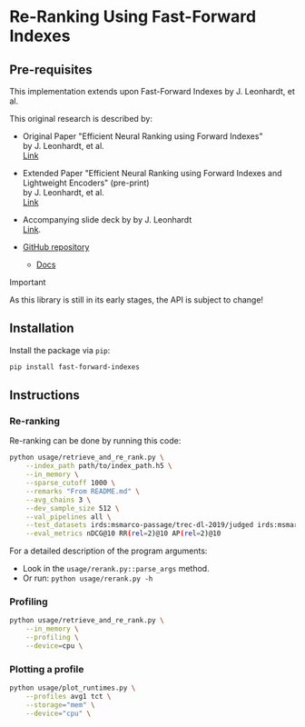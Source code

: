 # Re-Ranking Using Fast-Forward Indexes

## Pre-requisites
This implementation extends upon Fast-Forward Indexes by J. Leonhardt, et al.

This original research is described by:

- Original Paper "Efficient Neural Ranking using Forward Indexes"  
by J. Leonhardt, et al.  
[Link](https://dl.acm.org/doi/abs/10.1145/3485447.3511955)

- Extended Paper "Efficient Neural Ranking using Forward Indexes and Lightweight Encoders" (pre-print)  
by J. Leonhardt, et al.  
[Link](https://arxiv.org/abs/2311.01263)

- Accompanying slide deck by by J. Leonhardt  
[Link](https://mrjleo.github.io/slides/2023-phd/).

- [GitHub repository](https://github.com/mrjleo/fast-forward-indexes)

    - [Docs](https://mrjleo.github.io/fast-forward-indexes/docs)

> [!IMPORTANT]
> As this library is still in its early stages, the API is subject to change!

## Installation

Install the package via `pip`:

<!-- TODO [final]: improve installation instructions -->
```bash
pip install fast-forward-indexes
```


## Instructions
### Re-ranking
<!-- TODO [final]: update run script in readme -->
Re-ranking can be done by running this code:
```bash
python usage/retrieve_and_re_rank.py \
    --index_path path/to/index_path.h5 \
    --in_memory \
    --sparse_cutoff 1000 \
    --remarks "From README.md" \
    --avg_chains 3 \
    --dev_sample_size 512 \
    --val_pipelines all \
    --test_datasets irds:msmarco-passage/trec-dl-2019/judged irds:msmarco-passage/trec-dl-2020/judged \
    --eval_metrics nDCG@10 RR(rel=2)@10 AP(rel=2)@10
```

For a detailed description of the program arguments:
- Look in the `usage/rerank.py::parse_args` method.
- Or run: ```python usage/rerank.py -h```

### Profiling
```bash
python usage/retrieve_and_re_rank.py \
    --in_memory \
    --profiling \
    --device=cpu \
```

### Plotting a profile
```bash
python usage/plot_runtimes.py \
    --profiles avg1 tct \
    --storage="mem" \
    --device="cpu" \
```
